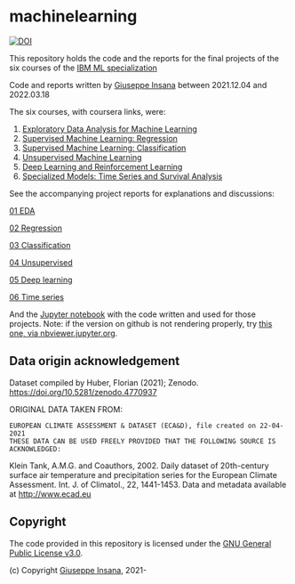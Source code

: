 # machinelearning
[![DOI](https://zenodo.org/badge/618019874.svg)](https://zenodo.org/doi/10.5281/zenodo.11113574)

This repository holds the code and the reports for the final projects of the six courses of the [IBM ML specialization](https://www.coursera.org/professional-certificates/ibm-machine-learning)

Code and reports written by <a href='https://insana.net'>Giuseppe Insana</a> between 2021.12.04 and 2022.03.18

The six courses, with coursera links, were:
1. [Exploratory Data Analysis for Machine Learning](https://www.coursera.org/learn/ibm-exploratory-data-analysis-for-machine-learning)
2. [Supervised Machine Learning: Regression](https://www.coursera.org/learn/supervised-machine-learning-regression)
3. [Supervised Machine Learning: Classification](https://www.coursera.org/learn/supervised-machine-learning-classification)
4. [Unsupervised Machine Learning](https://www.coursera.org/learn/ibm-unsupervised-machine-learning)
5. [Deep Learning and Reinforcement Learning](https://www.coursera.org/learn/deep-learning-reinforcement-learning)
6. [Specialized Models: Time Series and Survival Analysis](https://www.coursera.org/learn/time-series-survival-analysis)

See the accompanying project reports for explanations and discussions:

<a href='01.EDAcourseproject_report_Giuseppe_Insana.pdf'>01 EDA</a>

<a href='02.supMLregr_courseproject_report_GiuseppeInsana.pdf'>02 Regression</a>

<a href='03.supMLclass_courseproject_report_GiuseppeInsana.pdf'>03 Classification</a>

<a href='04.unsupervised_courseproject_report_Giuseppe_Insana.pdf'>04 Unsupervised</a>

<a href='05.DLcourseproject_report_Giuseppe_Insana.pdf'>05 Deep learning</a>

<a href='06.TimeSeries_courseproject_report_Giuseppe_Insana.pdf'>06 Time series</a>

And the <a href='ibmMLweatherdata.ipynb'>Jupyter notebook</a> with the code written and used for those projects.
Note: if the version on github is not rendering properly, try [this one, via nbviewer.jupyter.org](https://nbviewer.jupyter.org/github/g-insana/machinelearning/blob/main/ibmMLweatherdata.ipynb).


## Data origin acknowledgement
Dataset compiled by Huber, Florian (2021); Zenodo. https://doi.org/10.5281/zenodo.4770937

ORIGINAL DATA TAKEN FROM:
```
EUROPEAN CLIMATE ASSESSMENT & DATASET (ECA&D), file created on 22-04-2021
THESE DATA CAN BE USED FREELY PROVIDED THAT THE FOLLOWING SOURCE IS ACKNOWLEDGED:
```
Klein Tank, A.M.G. and Coauthors, 2002. Daily dataset of 20th-century surface air temperature and precipitation series for the European Climate Assessment. Int. J. of Climatol., 22, 1441-1453. Data and metadata available at http://www.ecad.eu

## Copyright

The code provided in this repository is licensed under the [GNU General Public License v3.0](https://choosealicense.com/licenses/gpl-3.0/).

(c) Copyright [Giuseppe Insana](http://insana.net), 2021-

